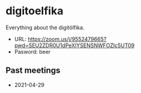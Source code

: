 # digitoelfika

Everything about the digitölfika.

 * URL: https://zoom.us/j/9552479665?pwd=SEU2ZDR0U1dPeXlYSENSNWFOZlc5UT09
 * Pasword: beer

## Past meetings

 * 2021-04-29
